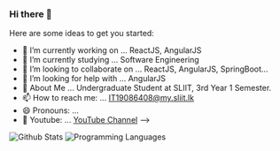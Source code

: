 ### Hi there 👋


Here are some ideas to get you started:

- 🔭 I’m currently working on ... ReactJS, AngularJS
- 🌱 I’m currently studying ... Software Engineering
- 👯 I’m looking to collaborate on ... ReactJS, AngularJS, SpringBoot...
- 🤔 I’m looking for help with ... AngularJS
- 💬 About Me ... Undergraduate Student at SLIIT, 3rd Year 1 Semester.
- 📫 How to reach me: ... IT19086408@my.sliit.lk
- 😄 Pronouns: ...
- 🎥 Youtube: ... [YouTube Channel](https://www.youtube.com/channel/UClP1Ao1AajgNEO6xQNkdkHQ)
-->


![Github Stats](https://github-readme-stats.vercel.app/api?username=AnawaratneMANA&show_icons=true&theme=vue-dark&count_private=true)
![Programming Languages](https://github-readme-stats.vercel.app/api/top-langs/?username=AnawaratneMANA&layout=compact&theme=vue-dark)
